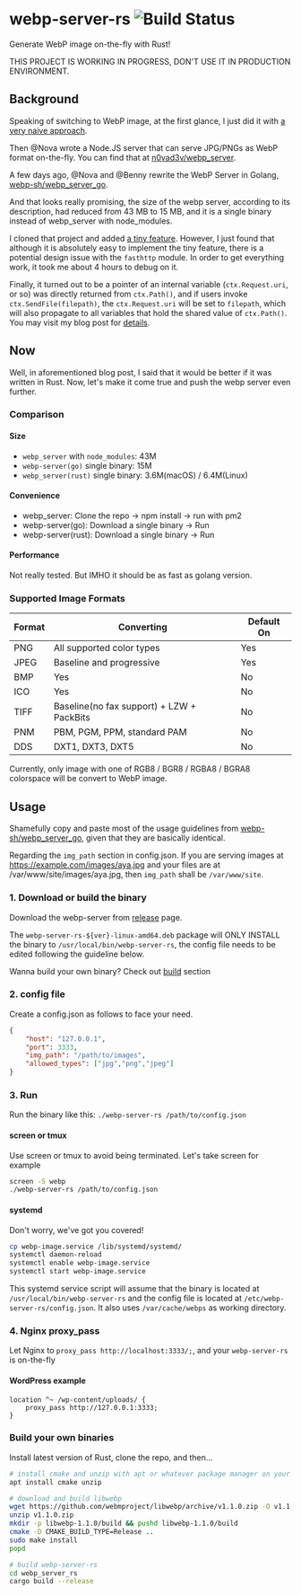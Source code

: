 # webp-server-rs ![Build Status](https://travis-ci.com/BlueCocoa/webp_server_rs.svg?branch=master)
Generate WebP image on-the-fly with Rust!

THIS PROJECT IS WORKING IN PROGRESS, DON'T USE IT IN PRODUCTION ENVIRONMENT.

## Background

Speaking of switching to WebP image, at the first glance, I just did it with [a very naive approach](https://blog.0xbbc.com/2019/10/moving-to-webp-image-with-fallback-to-png/).

Then @Nova wrote a Node.JS server that can serve JPG/PNGs as WebP format on-the-fly. You can find that at [n0vad3v/webp_server](https://github.com/n0vad3v/webp_server).

A few days ago, @Nova and @Benny rewrite the WebP Server in Golang, [webp-sh/webp_server_go](https://github.com/webp-sh/webp_server_go). 

And that looks really promising, the size of the webp server, according to its description, had reduced from 43 MB to 15 MB, and it is a single binary instead of webp_server with node_modules.

I cloned that project and added [a tiny feature](https://github.com/webp-sh/webp_server_go/pull/2). However, I just found that although it is absolutely easy to implement the tiny feature, there is a potential design issue with the `fasthttp` module. In order to get everything work, it took me about 4 hours to debug on it.

Finally, it turned out to be a pointer of an internal variable (`ctx.Request.uri`, or so) was directly returned from `ctx.Path()`, and if users invoke `ctx.SendFile(filepath)`, the `ctx.Request.uri` will be set to `filepath`, which will also propagate to all variables that hold the shared value of `ctx.Path()`. You may visit my blog post for [details](https://blog.0xbbc.com/2020/02/note-about-encountered-memory-changes-for-no-reason-in-golang/).

## Now

Well, in aforementioned blog post, I said that it would be better if it was written in Rust. Now, let's make it come true and push the webp server even further.

### Comparison

#### Size

- `webp_server` with `node_modules`: 43M
- `webp-server(go)` single binary: 15M
- `webp_server(rust)` single binary: 3.6M(macOS) / 6.4M(Linux)

#### Convenience

- webp_server: Clone the repo -> npm install -> run with pm2
- webp-server(go): Download a single binary -> Run
- webp-server(rust): Download a single binary -> Run

#### Performance

Not really tested. But IMHO it should be as fast as golang version.

### Supported Image Formats

| Format | Converting | Default On |
| ------ | ---------- | ---------- |
| PNG    | All supported color types | Yes |
| JPEG   | Baseline and progressive | Yes |
| BMP    | Yes | No |
| ICO    | Yes | No |
| TIFF   | Baseline(no fax support) + LZW + PackBits | No |
| PNM    | PBM, PGM, PPM, standard PAM | No |
| DDS    | DXT1, DXT3, DXT5 | No |

Currently, only image with one of RGB8 / BGR8 / RGBA8 / BGRA8 colorspace will be convert to WebP image. 

## Usage
Shamefully copy and paste most of the usage guidelines from [webp-sh/webp_server_go](https://github.com/webp-sh/webp_server_go), given that they are basically identical.

Regarding the `img_path` section in config.json. If you are serving images at https://example.com/images/aya.jpg and your files are at /var/www/site/images/aya.jpg, then `img_path` shall be `/var/www/site`.

### 1. Download or build the binary

Download the webp-server from [release](https://github.com/BlueCocoa/webp-server-rs/releases) page.

The `webp-server-rs-${ver}-linux-amd64.deb` package will ONLY INSTALL the binary to `/usr/local/bin/webp-server-rs`, the config file needs to be edited following the guideline below.

Wanna build your own binary? Check out [build](#build-your-own-binaries) section

### 2. config file

Create a config.json as follows to face your need.

```json
{
    "host": "127.0.0.1",
    "port": 3333,
    "img_path": "/path/to/images",
    "allowed_types": ["jpg","png","jpeg"]
}
```

### 3. Run
Run the binary like this: `./webp-server-rs /path/to/config.json`

#### screen or tmux

Use screen or tmux to avoid being terminated. Let's take screen for example

```bash
screen -S webp
./webp-server-rs /path/to/config.json
```

#### systemd

Don't worry, we've got you covered!

```bash
cp webp-image.service /lib/systemd/systemd/
systemctl daemon-reload
systemctl enable webp-image.service
systemctl start webp-image.service
```

This systemd service script will assume that the binary is located at `/usr/local/bin/webp-server-rs` and the config file is located at `/etc/webp-server-rs/config.json`. It also uses `/var/cache/webps` as working directory.

### 4. Nginx proxy_pass

Let Nginx to `proxy_pass http://localhost:3333/;`, and your `webp-server-rs` is on-the-fly

#### WordPress example

```
location ^~ /wp-content/uploads/ {
    proxy_pass http://127.0.0.1:3333;
}
```

### Build your own binaries
Install latest version of Rust, clone the repo, and then...

```bash
# install cmake and unzip with apt or whatever package manager on your system
apt install cmake unzip

# download and build libwebp
wget https://github.com/webmproject/libwebp/archive/v1.1.0.zip -O v1.1.0.zip
unzip v1.1.0.zip
mkdir -p libwebp-1.1.0/build && pushd libwebp-1.1.0/build
cmake -D CMAKE_BUILD_TYPE=Release ..
sudo make install
popd

# build webp-server-rs
cd webp_server_rs
cargo build --release
```
